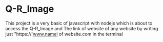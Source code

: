 # Q-R_Image
This project is a very basic of javascript with nodejs which is about to access the Q-R_Image and The link of website of any website by writing just "https://'www.namei of website.com in the terminal 
